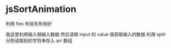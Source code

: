 # jsSortAnimation

利用 flex 布局先布局好

我这里利用输入框输入数据 然后读取 input 的 value 值获取输入的数据 利用 split 分割读取到的字符串存入 arr 数组
